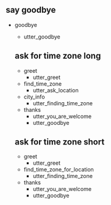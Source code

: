## say goodbye
* goodbye
  - utter_goodbye

  ## ask for time zone long
  * greet
    - utter_greet
  * find_time_zone
    - utter_ask_location
  * city_info
    - utter_finding_time_zone
  * thanks
    - utter_you_are_welcome
    - utter_goodbye

  ## ask for time zone short
  * greet
    - utter_greet
  * find_time_zone_for_location
    - utter_finding_time_zone
  * thanks
    - utter_you_are_welcome
    - utter_goodbye
